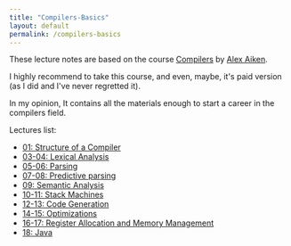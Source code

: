 ```yaml
---
title: "Compilers-Basics"
layout: default
permalink: /compilers-basics
---
```


These lecture notes are based on the course [Compilers](https://www.edx.org/learn/computer-science/stanford-university-compilers) by [Alex Aiken](https://theory.stanford.edu/~aiken/).

I highly recommend to take this course, and even, maybe, it's paid version (as I did and I've never regretted it).

In my opinion, It contains all the materials enough to start a career in the compilers field.

Lectures list:
- [01: Structure of a Compiler](/a-gafiyatullin/compilers-basics/2024/02/13/01.html)
- [03-04: Lexical Analysis](/a-gafiyatullin/compilers-basics/2024/02/14/03-04.html)
- [05-06: Parsing](/a-gafiyatullin/compilers-basics/2024/02/17/05-06.html)
- [07-08: Predictive parsing](/a-gafiyatullin/compilers-basics/2024/02/17/07-08.html)
- [09: Semantic Analysis](/a-gafiyatullin/compilers-basics/2024/02/18/09.html)
- [10-11: Stack Machines](/a-gafiyatullin/compilers-basics/2024/02/18/10.html)
- [12-13: Code Generation](/a-gafiyatullin/compilers-basics/2024/02/19/12-13.html)
- [14-15: Optimizations](/a-gafiyatullin/compilers-basics/2024/02/20/14-15.html)
- [16-17: Register Allocation and Memory Management](/a-gafiyatullin/compilers-basics/2024/02/20/16-17.html)
- [18: Java](/a-gafiyatullin/compilers-basics/2024/02/20/18.html)
